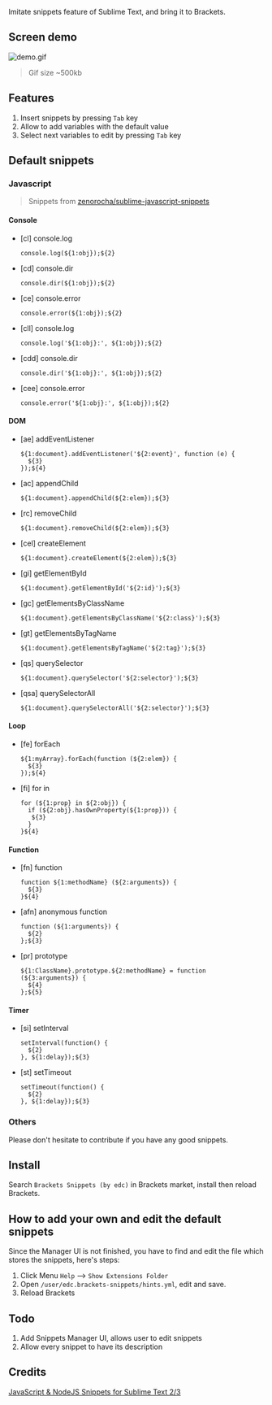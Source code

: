 Imitate snippets feature of Sublime Text, and bring it to Brackets.

## Screen demo
![demo.gif](http://www.revolunet.com/static/parisjs8/img/logo-revolunet-carre.jpg "Demo")
> Gif size ~500kb

## Features
1. Insert snippets by pressing `Tab` key
2. Allow to add variables with the default value
3. Select next variables to edit by pressing `Tab` key

## Default snippets
### Javascript
> Snippets from [zenorocha/sublime-javascript-snippets](https://github.com/zenorocha/sublime-javascript-snippets)

#### Console
- [cl] console.log
    ```
    console.log(${1:obj});${2}
    ```

- [cd] console.dir
    ```
    console.dir(${1:obj});${2}
    ```

- [ce] console.error
    ```
    console.error(${1:obj});${2}
    ```

- [cll] console.log
    ```
    console.log('${1:obj}:', ${1:obj});${2}
    ```

- [cdd] console.dir
    ```
    console.dir('${1:obj}:', ${1:obj});${2}
    ```

- [cee] console.error
    ```
    console.error('${1:obj}:', ${1:obj});${2}
    ```

#### DOM
- [ae] addEventListener
    ```
    ${1:document}.addEventListener('${2:event}', function (e) {
      ${3}
    });${4}
    ```

- [ac] appendChild
    ```
    ${1:document}.appendChild(${2:elem});${3}
    ```

- [rc] removeChild
    ```
    ${1:document}.removeChild(${2:elem});${3}
    ```

- [cel] createElement
    ```
    ${1:document}.createElement(${2:elem});${3}
    ```

- [gi] getElementById
    ```
    ${1:document}.getElementById('${2:id}');${3}
    ```

- [gc] getElementsByClassName
    ```
    ${1:document}.getElementsByClassName('${2:class}');${3}
    ```

- [gt] getElementsByTagName
    ```
    ${1:document}.getElementsByTagName('${2:tag}');${3}
    ```

- [qs] querySelector
    ```
    ${1:document}.querySelector('${2:selector}');${3}
    ```

- [qsa] querySelectorAll
    ```
    ${1:document}.querySelectorAll('${2:selector}');${3}
    ```

#### Loop
- [fe] forEach
    ```
    ${1:myArray}.forEach(function (${2:elem}) {
      ${3}
    });${4}
    ```

- [fi] for in
    ```
    for (${1:prop} in ${2:obj}) {
      if (${2:obj}.hasOwnProperty(${1:prop})) {
       ${3}
      }
    }${4}
    ```

#### Function
- [fn] function
    ```
    function ${1:methodName} (${2:arguments}) {
      ${3}
    }${4}
    ```

- [afn] anonymous function
    ```
    function (${1:arguments}) {
      ${2}
    };${3}
    ```

- [pr] prototype
    ```
    ${1:ClassName}.prototype.${2:methodName} = function (${3:arguments}) {
      ${4}
    };${5}
    ```

#### Timer
- [si] setInterval
    ```
    setInterval(function() {
      ${2}
    }, ${1:delay});${3}
    ```

- [st] setTimeout
    ```
    setTimeout(function() {
      ${2}
    }, ${1:delay});${3}
    ```

### Others
Please don't hesitate to contribute if you have any good snippets.

## Install
Search `Brackets Snippets (by edc)` in Brackets market, install then reload Brackets.

## How to add your own and edit the default snippets
Since the Manager UI is not finished, you have to find and edit the file which stores the snippets, here's steps:

1. Click Menu `Help` --> `Show Extensions Folder`
2. Open `/user/edc.brackets-snippets/hints.yml`, edit and save.
3. Reload Brackets

## Todo
1. Add Snippets Manager UI, allows user to edit snippets
2. Allow every snippet to have its description

## Credits
[JavaScript & NodeJS Snippets for Sublime Text 2/3](https://github.com/zenorocha/sublime-javascript-snippets)